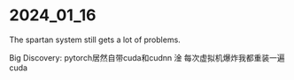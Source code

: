 # 2024_01_16

The spartan system still gets a lot of problems.



Big Discovery: pytorch居然自带cuda和cudnn   淦  每次虚拟机爆炸我都重装一遍cuda
